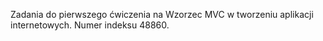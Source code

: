 Zadania do pierwszego ćwiczenia na Wzorzec MVC w tworzeniu aplikacji internetowych. Numer indeksu 48860. 
